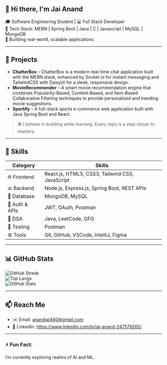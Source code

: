   ## 👋 Hi there, I'm Jai Anand

🎓 Software Engineering Student | 💻 Full Stack Developer  
🔧 Tech Stack: MERN | Spring Boot | Java | C | Javascript | MySQL | MongoDB  
🚀 Building real-world, scalable applications

---

## 🚀 Projects
- **ChatterBox** – ChatterBox is a modern real-time chat application built with the MERN stack, enhanced by Socket.io for instant messaging and TailwindCSS with DaisyUI for a sleek, responsive design.
- **MovieRecommender** – A smart movie recommendation engine that combines Popularity-Based, Content-Based, and Item-Based Collaborative Filtering techniques to provide personalized and trending movie suggestions.
- **Sportify** – A full-stack sports e-commerce web application built with Java Spring Boot and React.

> 🛠️ I believe in building while learning. Every repo is a step closer to mastery.

---

## 💼 Skills

| Category        | Skills |
|----------------|--------|
| 🌐 Frontend     | React.js, HTML5, CSS3, Tailwind CSS, JavaScript |
| 🔙 Backend      | Node.js, Express.js, Spring Boot, REST APIs |
| 💾 Database     | MongoDB, MySQL|
| 🔐 Auth & APIs  | JWT, OAuth, Postman |
| 🧠 DSA          | Java, LeetCode, GFG|
| 🧪 Testing      | Postman |
| ⚙️ Tools        | Git, GitHub, VSCode, IntelliJ, Figma |

---

## 📊 GitHub Stats

![GitHub Streak](https://github-readme-streak-stats.herokuapp.com/?username=Jai-Anand-JA&theme=radical)  
![Top Langs](https://github-readme-stats.vercel.app/api/top-langs/?username=Jai-Anand-JA&layout=compact&theme=radical)  
![GitHub Stats](https://github-readme-stats.vercel.app/api?username=Jai-Anand-JA&show_icons=true&theme=radical)

---

## 📫 Reach Me

- ✉️ Email: anandjai440@gmail.com
- 💼 LinkedIn: https://www.linkedin.com/in/jai-anand-247579265/

---

### ⚡ Fun Fact:
I’m currently exploring realms of AI and ML.  
